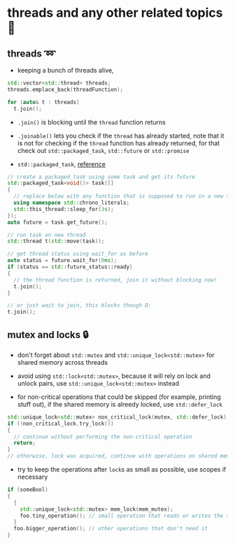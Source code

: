 # threads and any other related topics :speedboat:

## threads :loop:

* keeping a bunch of threads alive, 

```cpp
std::vector<std::thread> threads;
threads.emplace_back(threadFunction);

for (auto& t : threads)
  t.join();
```

* `.join()` is blocking until the `thread` function returns

* `.joinable()` lets you check if the `thread` has already started, note that it is not for checking if the `thread` function has already returned, for that check out `std::packaged_task`, `std::future` or `std::promise`

* `std::packaged_task`, [reference](https://stackoverflow.com/questions/9094422/how-to-check-if-a-stdthread-is-still-running)

```cpp
// create a packaged_task using some task and get its future
std::packaged_task<void()> task([]
{
  // replace below with any function that is supposed to run in a new thread
  using namespace std::chrono_literals;
  std::this_thread::sleep_for(3s);
});
auto future = task.get_future();

// run task on new thread
std::thread t(std::move(task));

// get thread status using wait_for as before
auto status = future.wait_for(0ms);
if (status == std::future_status::ready)
{
  // the thread function is returned, join it without blocking now!
  t.join();
}

// or just wait to join, this blocks though D:
t.join();
```

## mutex and locks :lock:

* don't forget about `std::mutex` and `std::unique_lock<std::mutex>` for shared memory across threads

* avoid using `std::lock<std::mutex>`, because it will rely on lock and unlock pairs, use `std::unique_lock<std::mutex>` instead

* for non-critical operations that could be skipped (for example, printing stuff out), if the shared memory is alreedy locked, use `std::defer_lock`

```cpp
std::unique_lock<std::mutex> non_critical_lock(mutex, std::defer_lock);
if (!non_critical_lock.try_lock())
{
  // continue without performing the non-critical operation
  return;
}
// otherwise, lock was acquired, continue with operations on shared memory
```

* try to keep the operations after `lock`s as small as possible, use scopes if necessary

```cpp
if (someBool)
{
  {
    std::unique_lock<std::mutex> mem_lock(mem_mutex);
    foo.tiny_operation(); // small operation that reads or writes the shared memory
  }
  foo.bigger_operation(); // other operations that don't need it
}
```
